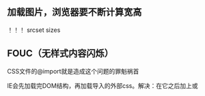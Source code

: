 ## 加载图片，浏览器要不断计算宽高
！！！
srcset sizes

## FOUC（无样式内容闪烁）
CSS文件的@import就是造成这个问题的罪魁祸首

IE会先加载完DOM结构，再加载导入的外部css。解决：在它之后加上<link>或<script>


## 前端性能优化有哪些

